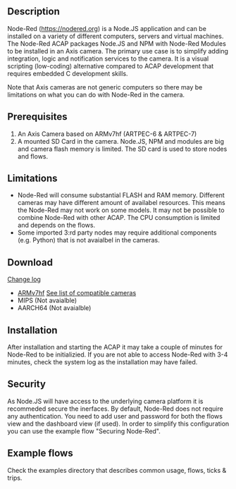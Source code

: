 ## Description
Node-Red (https://nodered.org) is a Node.JS application and can be installed on a variety of different computers, 
servers and virtual machines.  The Node-Red ACAP packages Node.JS and NPM with Node-Red Modules to be installed in an 
Axis camera.  The primary use case is to simplify adding integration, logic and notification services to the camera.
It is a visual scripting (low-coding) alternative compared to ACAP development that requires embedded C development skills.

Note that Axis cameras are not generic computers so there may be limitations on what you can do with Node-Red in the camera.

## Prerequisites
1. An Axis Camera based on ARMv7hf (ARTPEC-6 & ARTPEC-7)
2. A mounted SD Card in the camera.  Node.JS, NPM and modules are big and camera flash memory is limited.  The SD card is used to store nodes and flows. 

## Limitations
- Node-Red will consume substantial FLASH and RAM memory.  Different cameras may have different amount of availabel resources.  This means the Node-Red may not work on some models. It may not be possible to combine Node-Red with other ACAP.  The CPU consumption is limited and depends on the flows. 
- Some imported 3:rd party nodes may require additional components (e.g. Python) that is not avaialbel in the cameras.

## Download
[Change log](https://github.com/aintegration/acaps/blob/master/Node-Red/files/README.md)

- [ARMv7hf](https://github.com/aintegration/acaps/raw/master/Node-Red/files/Node-Red_1_0_0_armv7hf.eap) [See list of compatible cameras](https://github.com/aintegration/acaps/blob/master/Node-Red/files/compatible.md)
- MIPS (Not avaialble)
- AARCH64 (Not avaialble)

## Installation
After installation and starting the ACAP it may take a couple of minutes for Node-Red to be initializied.
If you are not able to access Node-Red with 3-4 minutes, check the system log as the installation may have failed. 


## Security
As Node.JS will have access to the underlying camera platform it is recommeded secure the inerfaces. 
By default, Node-Red does not require any authentication.  You need to add user and password for both the flows view and the dashboard view (if used).
In order to simplify this configuration you can use the example flow "Securing Node-Red".


## Example flows

Check the examples directory that describes common usage, flows, ticks & trips. 
